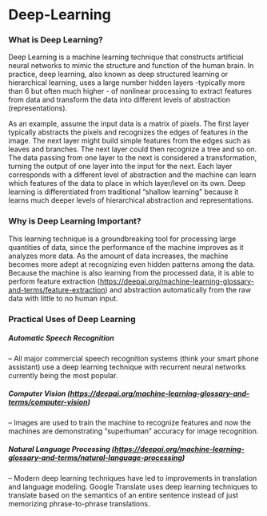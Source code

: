 # Deep-Learning


### What is Deep Learning?

Deep Learning is a machine learning technique that constructs artificial neural networks to mimic the structure and function of the human brain. In practice, deep learning, also known as deep structured learning or hierarchical learning, uses a large number hidden layers -typically more than 6 but often much higher - of nonlinear processing to extract features from data and transform the data into different levels of abstraction (representations). 

As an example, assume the input data is a matrix of pixels. The first layer typically abstracts the pixels and recognizes the edges of features in the image. The next layer might build simple  features  from the edges such as leaves and branches. The next layer could then recognize a tree and so on. The data passing from one layer to the next is considered a transformation, turning the output of one layer into the input for the next. Each layer corresponds with a different level of abstraction and the machine can learn which features of the data to place in which layer/level on its own. Deep learning is differentiated from traditional “shallow learning” because it learns much deeper levels of hierarchical abstraction and representations.


### Why is Deep Learning Important?

This learning technique is a groundbreaking tool for processing large quantities of data, since the performance of the machine improves as it analyzes more data.  As the amount of data increases, the machine becomes more adept at recognizing even hidden patterns among the data. Because the machine is also learning from the processed data, it is able to perform feature extraction (https://deepai.org/machine-learning-glossary-and-terms/feature-extraction) and abstraction automatically from the raw data with little to no human input.

### Practical Uses of Deep Learning

##### Automatic Speech Recognition 
– All major commercial speech recognition systems (think your smart phone assistant) use a deep learning technique with recurrent neural networks currently being the most popular.
##### Computer Vision (https://deepai.org/machine-learning-glossary-and-terms/computer-vision) 
– Images are used to train the machine to recognize features and now the machines are demonstrating “superhuman” accuracy for image recognition.
##### Natural Language Processing (https://deepai.org/machine-learning-glossary-and-terms/natural-language-processing) 
– Modern deep learning techniques have led to improvements in translation and language modeling. Google Translate uses deep learning techniques to translate based on the semantics of an entire sentence instead of just memorizing phrase-to-phrase translations.




